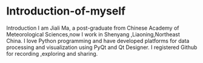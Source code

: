 # Introduction-of-myself
Introduction 
I am Jiali Ma, a post-graduate from Chinese Academy of Meteorological Sciences,now I work in Shenyang ,Liaoning,Northeast China.
I love Python programming and have developed platforms for data processing and visualization using PyQt and Qt Designer.
I registered Github for recording ,exploring and sharing.
